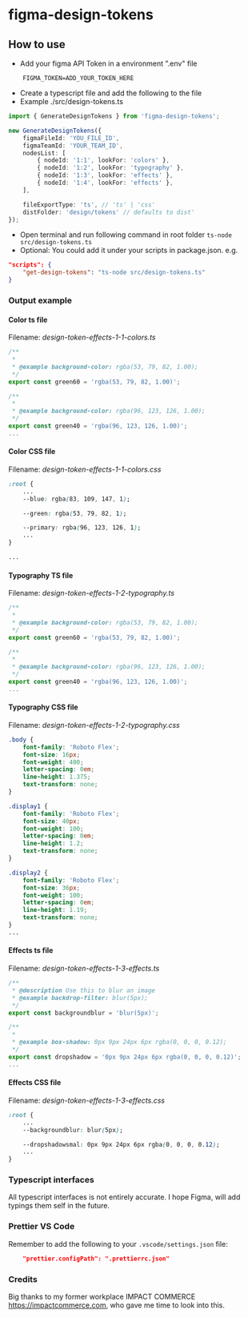 # figma-design-tokens

## How to use

- Add your figma API Token in a environment ".env" file

```.env
    FIGMA_TOKEN=ADD_YOUR_TOKEN_HERE
```

- Create a typescript file and add the following to the file
- Example ./src/design-tokens.ts

```ts
import { GenerateDesignTokens } from 'figma-design-tokens';

new GenerateDesignTokens({
    figmaFileId: 'YOU_FILE_ID',
    figmaTeamId: 'YOUR_TEAM_ID',
    nodesList: [
        { nodeId: '1:1', lookFor: 'colors' },
        { nodeId: '1:2', lookFor: 'typography' },
        { nodeId: '1:3', lookFor: 'effects' },
        { nodeId: '1:4', lookFor: 'effects' },
    ],

    fileExportType: 'ts', // 'ts' | 'css'
    distFolder: 'design/tokens' // defaults to dist'
});
```

- Open terminal and run following command in root folder `ts-node src/design-tokens.ts`
- Optional: You could add it under your scripts in package.json. e.g.

```json
"scripts": {
    "get-design-tokens": "ts-node src/design-tokens.ts"
}
```

### Output example

#### __Color ts__ file

Filename: _design-token-effects-1-1-colors.ts_

```ts
/**
 *
 * @example background-color: rgba(53, 79, 82, 1.00);
 */
export const green60 = 'rgba(53, 79, 82, 1.00)';

/**
 *
 * @example background-color: rgba(96, 123, 126, 1.00);
 */
export const green40 = 'rgba(96, 123, 126, 1.00)';
...
```

#### __Color CSS__ file

Filename: _design-token-effects-1-1-colors.css_

```css
:root {
    ...
    --blue: rgba(83, 109, 147, 1);

    --green: rgba(53, 79, 82, 1);

    --primary: rgba(96, 123, 126, 1);
    ...
}

...
```

#### __Typography TS__ file

Filename: _design-token-effects-1-2-typography.ts_

```ts
/**
 *
 * @example background-color: rgba(53, 79, 82, 1.00);
 */
export const green60 = 'rgba(53, 79, 82, 1.00)';

/**
 *
 * @example background-color: rgba(96, 123, 126, 1.00);
 */
export const green40 = 'rgba(96, 123, 126, 1.00)';
...
```

#### __Typography CSS__ file

Filename: _design-token-effects-1-2-typography.css_

```css
.body {
    font-family: 'Roboto Flex';
    font-size: 16px;
    font-weight: 400;
    letter-spacing: 0em;
    line-height: 1.375;
    text-transform: none;
}

.display1 {
    font-family: 'Roboto Flex';
    font-size: 40px;
    font-weight: 100;
    letter-spacing: 0em;
    line-height: 1.2;
    text-transform: none;
}

.display2 {
    font-family: 'Roboto Flex';
    font-size: 36px;
    font-weight: 100;
    letter-spacing: 0em;
    line-height: 1.19;
    text-transform: none;
}
...
```

#### __Effects ts__ file

Filename: _design-token-effects-1-3-effects.ts_

```ts
/**
 * @description Use this to blur an image
 * @example backdrop-filter: blur(5px);
 */
export const backgroundblur = 'blur(5px)';

/**
 *
 * @example box-shadow: 0px 9px 24px 6px rgba(0, 0, 0, 0.12);
 */
export const dropshadow = '0px 9px 24px 6px rgba(0, 0, 0, 0.12)';
...
```

#### __Effects CSS__ file

Filename: _design-token-effects-1-3-effects.css_

```css
:root {
    ...
    --backgroundblur: blur(5px);

    --dropshadowsmal: 0px 9px 24px 6px rgba(0, 0, 0, 0.12);
    ...
}
```

### Typescript interfaces

All typescript interfaces is not entirely accurate. I hope Figma, will add typings them self in the future.

### Prettier VS Code

Remember to add the following to your `.vscode/settings.json` file:

```json
    "prettier.configPath": ".prettierrc.json"
```

### Credits

Big thanks to my former workplace IMPACT COMMERCE <https://impactcommerce.com>, who gave me time to look into this.
